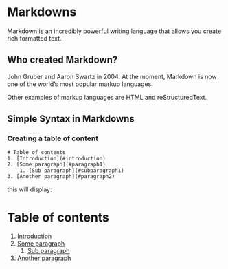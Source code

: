 
# Markdowns

Markdown is an incredibly powerful writing language that allows you create rich formatted text.

## Who created Markdown?

John Gruber and Aaron Swartz in 2004. At the moment, Markdown is now one of the world’s most popular markup languages. 

Other examples of markup languages are HTML and reStructuredText.

## Simple Syntax in Markdowns

### Creating a table of content
```
# Table of contents
1. [Introduction](#introduction)
2. [Some paragraph](#paragraph1)
    1. [Sub paragraph](#subparagraph1)
3. [Another paragraph](#paragraph2)

```
this will display:

# Table of contents
1. [Introduction](#introduction)
2. [Some paragraph](#paragraph1)
    1. [Sub paragraph](#subparagraph1)
3. [Another paragraph](#paragraph2)
